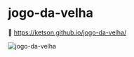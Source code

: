 # jogo-da-velha

:link: https://ketson.github.io/jogo-da-velha/

![jogo-da-velha](https://user-images.githubusercontent.com/33009528/81463896-8bce6200-9193-11ea-9f27-e47b97defdd2.png)


